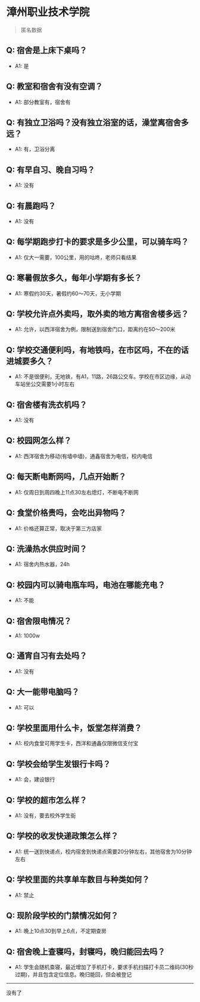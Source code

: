 # 漳州职业技术学院
> 匿名数据
## Q: 宿舍是上床下桌吗？
- A1: 是
## Q: 教室和宿舍有没有空调？
- A1: 部分教室有，宿舍有
## Q: 有独立卫浴吗？没有独立浴室的话，澡堂离宿舍多远？
- A1: 有，卫浴分离
## Q: 有早自习、晚自习吗？
- A1: 没有
## Q: 有晨跑吗？
- A1: 没有
## Q: 每学期跑步打卡的要求是多少公里，可以骑车吗？
- A1: 仅大一需要，100公里，用的咕咚，老师只看结果
## Q: 寒暑假放多久，每年小学期有多长？
- A1: 寒假约30天，暑假约60～70天，无小学期
## Q: 学校允许点外卖吗，取外卖的地方离宿舍楼多远？
- A1: 允许，以西洋宿舍为例，限制送到宿舍门口，距离约在50～200米
## Q: 学校交通便利吗，有地铁吗，在市区吗，不在的话进城要多久？
- A1: 不是很便利，无地铁，有A1，11路，26路公交车。学校在市区边缘，从动车站坐公交需要1小时左右
## Q: 宿舍楼有洗衣机吗？
- A1: 没有
## Q: 校园网怎么样？
- A1: 西洋宿舍为移动(有墙中墙)，通鑫宿舍为电信，校内电信
## Q: 每天断电断网吗，几点开始断？
- A1: 仅周日到周四晚上11点30左右熄灯，不断电不断网
## Q: 食堂价格贵吗，会吃出异物吗？
- A1: 价格还算正常，取决于第三方店家
## Q: 洗澡热水供应时间？
- A1: 宿舍内热水器，24h
## Q: 校园内可以骑电瓶车吗，电池在哪能充电？
- A1: 不能
## Q: 宿舍限电情况？
- A1: 1000w
## Q: 通宵自习有去处吗？
- A1: 没有
## Q: 大一能带电脑吗？
- A1: 可以
## Q: 学校里面用什么卡，饭堂怎样消费？
- A1: 校内食堂可用学生卡，西洋和通鑫仅限微信支付宝
## Q: 学校会给学生发银行卡吗？
- A1: 会，建设银行
## Q: 学校的超市怎么样？
- A1: 没有，要去校外学生街
## Q: 学校的收发快递政策怎么样？
- A1: 统一送到快递点，校内宿舍到快递点需要20分钟左右，其他宿舍为10分钟左右
## Q: 学校里面的共享单车数目与种类如何？
- A1: 禁止
## Q: 现阶段学校的门禁情况如何？
- A1: 晚上10点30到早上6点，不定期查房
## Q: 宿舍晚上查寝吗，封寝吗，晚归能回去吗？
- A1: 学生会随机查寝，最近增加了手机打卡，要求手机扫描打卡员二维码(30秒过期)，并且包含定位信息。晚归能回，但会被登记
***
没有了